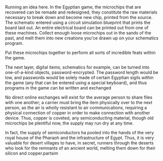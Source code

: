 Running an idea here. In the Egyptian game, the microchips that are recovered can be remade and redesigned, they constitute the raw materials necessary to break down and become new chip, printed from the source. The schematic entered using a circuit simulation blueprint that prints the board laid out. An entire electrical board can be printed out from one of these machines. Collect enough loose microchips out in the sands of the past, and melt them into new creations you'ce drawn up on your schematics program. 

Put these microchips together to perform all sorts of incredible feats within the game.

The next layer, digital items, schematics for example, can be turned into one-of-a-kind objects, password-encrypted. The password length would be low, and passwords would be solely made of certain Egyptian sigils within the game (any that can be entered using a special keyboard), and thus programs in the game can be written and exchanged 

No direct online exchanges will exist for the average person to share files with one another; a carrier must bring the item physically over to the next person, as the air is wholly resistant to air communications, requiring a physical connection of copper in order to make connection with another device. Thus, copper is coveted, any semiconducting material, though old microchips be plentiful now, the supply may run dry at any time.

In fact, the supply of semiconductors ha pooled into the hands of the very royal house of the Pharaoh and the infrastructure of Egypt. Thus, it is very valuable for desert villages to have, in secret, runners through the deserts who look for the remnants of an ancient world, melting them down for their silicon and copper.partsim